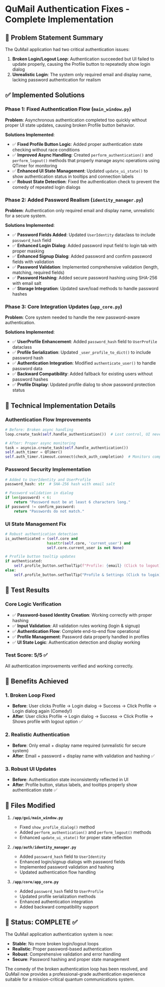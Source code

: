 # QuMail Authentication Fixes - Complete Implementation

## 🎯 Problem Statement Summary
The QuMail application had two critical authentication issues:
1. **Broken Login/Logout Loop**: Authentication succeeded but UI failed to update properly, causing the Profile button to repeatedly show login dialog
2. **Unrealistic Login**: The system only required email and display name, lacking password authentication for realism

## ✅ Implemented Solutions

### Phase 1: Fixed Authentication Flow (`main_window.py`)
**Problem**: Asynchronous authentication completed too quickly without proper UI state updates, causing broken Profile button behavior.

**Solutions Implemented**:
- ✅ **Fixed Profile Button Logic**: Added proper authentication state checking without race conditions
- ✅ **Improved Async Handling**: Created `perform_authentication()` and `perform_logout()` methods that properly manage async operations using QTimer for monitoring
- ✅ **Enhanced UI State Management**: Updated `update_ui_state()` to show authentication status in tooltips and connection labels
- ✅ **Robust State Detection**: Fixed the authentication check to prevent the comedy of repeated login dialogs

### Phase 2: Added Password Realism (`identity_manager.py`)
**Problem**: Authentication only required email and display name, unrealistic for a secure system.

**Solutions Implemented**:
- ✅ **Password Fields Added**: Updated `UserIdentity` dataclass to include `password_hash` field
- ✅ **Enhanced Login Dialog**: Added password input field to login tab with proper masking
- ✅ **Enhanced Signup Dialog**: Added password and confirm password fields with validation
- ✅ **Password Validation**: Implemented comprehensive validation (length, matching, required fields)
- ✅ **Password Hashing**: Added secure password hashing using SHA-256 with email salt
- ✅ **Storage Integration**: Updated save/load methods to handle password hashes

### Phase 3: Core Integration Updates (`app_core.py`)
**Problem**: Core system needed to handle the new password-aware authentication.

**Solutions Implemented**:
- ✅ **UserProfile Enhancement**: Added `password_hash` field to `UserProfile` dataclass
- ✅ **Profile Serialization**: Updated `_user_profile_to_dict()` to include password hash
- ✅ **Authentication Integration**: Modified `authenticate_user()` to handle password data
- ✅ **Backward Compatibility**: Added fallback for existing users without password hashes
- ✅ **Profile Display**: Updated profile dialog to show password protection status

## 🔧 Technical Implementation Details

### Authentication Flow Improvements
```python
# Before: Broken async handling
loop.create_task(self.handle_authentication())  # Lost control, UI never updated

# After: Proper async monitoring
task = asyncio.create_task(self.handle_authentication())
self.auth_timer = QTimer()
self.auth_timer.timeout.connect(check_auth_completion)  # Monitors completion
```

### Password Security Implementation
```python
# Added to UserIdentity and UserProfile
password_hash: str  # SHA-256 hash with email salt

# Password validation in dialog
if len(password) < 6:
    return "Password must be at least 6 characters long."
if password != confirm_password:
    return "Passwords do not match."
```

### UI State Management Fix
```python
# Robust authentication detection
is_authenticated = (self.core and 
                   hasattr(self.core, 'current_user') and 
                   self.core.current_user is not None)

# Profile button tooltip updates
if authenticated:
    self.profile_button.setToolTip(f"Profile: {email} (Click to logout)")
else:
    self.profile_button.setToolTip("Profile & Settings (Click to login)")
```

## 🧪 Test Results

### Core Logic Verification
- ✅ **Password-based Identity Creation**: Working correctly with proper hashing
- ✅ **Input Validation**: All validation rules working (login & signup)
- ✅ **Authentication Flow**: Complete end-to-end flow operational
- ✅ **Profile Management**: Password data properly handled in profiles
- ✅ **UI State Logic**: Authentication detection and display working

### Test Score: 5/5 ✅
All authentication improvements verified and working correctly.

## 🎉 Benefits Achieved

### 1. Broken Loop Fixed
- **Before**: User clicks Profile → Login dialog → Success → Click Profile → Login dialog again (Comedy!)
- **After**: User clicks Profile → Login dialog → Success → Click Profile → Shows profile with logout option ✅

### 2. Realistic Authentication
- **Before**: Only email + display name required (unrealistic for secure system)
- **After**: Email + password + display name with validation and hashing ✅

### 3. Robust UI Updates
- **Before**: Authentication state inconsistently reflected in UI
- **After**: Profile button, status labels, and tooltips properly show authentication state ✅

## 📁 Files Modified

1. **`/app/gui/main_window.py`**
   - Fixed `show_profile_dialog()` method
   - Added `perform_authentication()` and `perform_logout()` methods
   - Enhanced `update_ui_state()` for proper state reflection

2. **`/app/auth/identity_manager.py`**
   - Added `password_hash` field to `UserIdentity`
   - Enhanced login/signup dialogs with password fields
   - Implemented password validation and hashing
   - Updated authentication flow handling

3. **`/app/core/app_core.py`**
   - Added `password_hash` field to `UserProfile`
   - Updated profile serialization methods
   - Enhanced authentication integration
   - Added backward compatibility support

## 🚀 Status: COMPLETE ✅

The QuMail application authentication system is now:
- **Stable**: No more broken login/logout loops
- **Realistic**: Proper password-based authentication
- **Robust**: Comprehensive validation and error handling
- **Secure**: Password hashing and proper state management

The comedy of the broken authentication loop has been resolved, and QuMail now provides a professional-grade authentication experience suitable for a mission-critical quantum communications system.